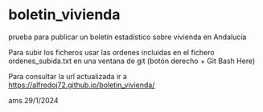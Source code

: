# boletin_vivienda
prueba para publicar un boletín estadístico sobre vivienda en Andalucía

Para subir los ficheros usar las ordenes incluidas en el fichero ordenes_subida.txt en una ventana de git (botón derecho + Git Bash Here)

Para consultar la url actualizada ir a https://alfredoj72.github.io/boletin_vivienda/

ams
29/1/2024
 